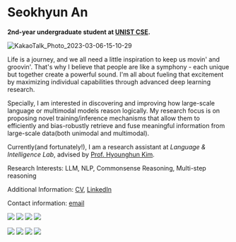 # Seokhyun An

**2nd-year undergraduate student at [UNIST CSE](https://cse.unist.ac.kr/eng/).**

![KakaoTalk_Photo_2023-03-06-15-10-29](https://user-images.githubusercontent.com/84222373/223039488-e60dbe06-4de3-41e7-977b-f8349dedc542.jpeg)

Life is a journey, and we all need a little inspiration to keep us movin' and groovin'. That's why I believe that people are like a symphony - each unique but together create a powerful sound. I'm all about fueling that excitement by maximizing individual capabilities through advanced deep learning research.

Specially, I am interested in discovering and improving how large-scale language or multimodal models reason logically. My research focus is on proposing novel training/inference mechanisms that allow them to efficiently and bias-robustly retrieve and fuse meaningful information from large-scale data(both unimodal and multimodal).

Currently(and fortunately!), I am a research assistant at <em>Language & Intelligence Lab</em>, advised by [Prof. Hyounghun Kim](https://sites.google.com/view/language-intelligence-lab/home?authuser=0). 

Research Interests: LLM, NLP, Commonsense Reasoning, Multi-step reasoning

Additional Information: [CV](https://iamseokhyun.github.io/CV/CV_SeokhyunAn.pdf), [LinkedIn](https://www.linkedin.com/in/iamseokhyun/) 

Contact information: [email](mailto:iamseokhyun@gmail.com)

<img src="https://img.shields.io/badge/Python-3766AB?style=flat-square&logo=Python&logoColor=white"/></a> <img src="https://img.shields.io/badge/C-A8B9CC?style=flat-square&logo=C&logoColor=white"/></a> <img src="https://img.shields.io/badge/C++-00599C?style=flat-square&logo=C%2B%2B&logoColor=white"/></a> <img src="https://img.shields.io/badge/LaTeX-008080?style=flat-square&logo=LaTeX&logoColor=white"/></a>

<img src="https://img.shields.io/badge/PyTorch-EE4C2C?style=flat-square&logo=PyTorch&logoColor=white"/></a> <img src="https://img.shields.io/badge/Tensorflow-FF6F00?style=flat-square&logo=Tensorflow&logoColor=white"/></a> <img src="https://img.shields.io/badge/Ray-028CF0?style=flat-square&logo=Ray&logoColor=white"/></a> <img src="https://img.shields.io/badge/Docker-2496ED?style=flat-square&logo=Docker&logoColor=white"/></a> 
<br/>
